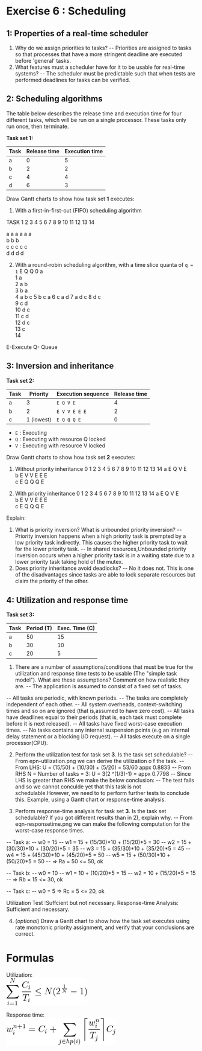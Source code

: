 Exercise 6 : Scheduling
=======================


1: Properties of a real-time scheduler
--------------------------------------

 1. Why do we assign priorities to tasks?
--  Priorities are assigned to tasks so that processes that have a more stringent deadline are executed before 'general' tasks.
 2. What features must a scheduler have for it to be usable for real-time systems?
--  The scheduler must be predictable such that when tests are performed deadlines for tasks can be verified.
 
2: Scheduling algorithms
------------------------

The table below describes the release time and execution time for four different tasks, which will be run on a single processor. These tasks only run once, then terminate.

**Task set 1:**

| Task | Release time | Execution time |
|------|--------------|----------------|
| a    | 0            | 5              |
| b    | 2            | 2              |
| c    | 4            | 4              |
| d    | 6            | 3              |

Draw Gantt charts to show how task set **1** executes:

 1. With a first-in-first-out (FIFO) scheduling algorithm

TASK	1	2	3	4	5	6	7	8	9	10	11	12	13	14
														
a	a	a	a	a	a									
b						b	b							
c								c	c	c	c			
d												d	d	d

 2. With a round-robin scheduling algorithm, with a time slice quanta of `q = 1`
	E	Q	Q
0	a		
1	a		
2	a	b	
3	b	a	
4	a	b	c
5	b	c	a
6	c	a	d
7	a	d	c
8	d	c	
9	c	d	
10	d	c	
11	c	d	
12	d	c	
13	c		
14			

E-Execute
Q- Queue

3: Inversion and inheritance
----------------------------

**Task set 2:**

| Task | Priority   | Execution sequence | Release time |
|------|------------|--------------------|--------------|
| a    | 3          | `E Q V E`          | 4            |
| b    | 2          | `E V V E E E`      | 2            |
| c    | 1 (lowest) | `E Q Q Q E`        | 0            |

 - `E` : Executing
 - `Q` : Executing with resource Q locked
 - `V` : Executing with resource V locked


Draw Gantt charts to show how task set **2** executes:

 1. Without priority inheritance
	0	1	2	3	4	5	6	7	8	9	10	11	12	13	14
a					E							Q	V	E	
b			E	V		V	E	E	E						
c	E	Q								Q	Q				E
															

 1. With priority inheritance
	0	1	2	3	4	5	6	7	8	9	10	11	12	13	14
a					E			Q		V	E				
b			E	V					V			E	E	E	
c	E	Q				Q	Q								E

Explain:

 1. What is priority inversion? What is unbounded priority inversion?
-- Priority inversion happens when a high priority task is prempted by a low priority task indirectly. This causes the higher priority task to wait for the lower priority task.
-- In shared resources,Unbounded priority inversion occurs when a higher priority task is in a waiting state due to a lower priority task taking hold of the mutex.
 1. Does priority inheritance avoid deadlocks?
-- No it does not. This is one of the disadvantages since tasks are able to lock separate resources but claim the priority of the other.


4: Utilization and response time
--------------------------------

**Task set 3:**

| Task | Period (T) | Exec. Time (C) |
|------|------------|----------------|
| a    | 50         | 15             |
| b    | 30         | 10             |
| c    | 20         | 5              |


 1. There are a number of assumptions/conditions that must be true for the utilization and response time tests to be usable (The "simple task model"). What are these assumptions? Comment on how realistic they are.
-- The application is assumed to consist of a fixed set of tasks.
	
-- All tasks are periodic, with known periods.
-- The tasks are completely independent of each other.
-- All system overheads, context-switching times and so on are ignored (that is,assumed to have zero cost).
-- All tasks have deadlines equal to their periods (that is, each task must complete before it is next released).
-- All tasks have fixed worst-case execution times.
-- No tasks contains any internal suspension points (e.g an internal delay statement or a blocking I/O request).
-- All tasks execute on a single processor(CPU).

 2. Perform the utilization test for task set **3**. Is the task set schedulable?
--  From epn-utilization.png we can derive the utilization o f the task.
--  From LHS: U = (15/50) + (10/30) + (5/20) = 53/60 appx 0.8833
--  From RHS N = Number of tasks = 3: U = 3(2 ^(1/3)-1) = appx 0.7798
--  Since LHS is greater than RHS we make the below conclusion:
--  The test fails and so we cannot conculde yet that this task is not schedulable.However, we need to to perform further tests to conclude this. Example, using a Gantt chart or response-time analysis.

 3. Perform response-time analysis for task set **3**. Is the task set schedulable? If you got different results than in 2), explain why.
-- From eqn-responsetime.png we can make the following computation for the worst-case response times.

-- Task a:
-- w0 = 15
-- w1 = 15 + (15/30)*10 + (15/20)*5 = 30
-- w2 = 15 + (30/30)*10 + (30/20)*5 = 35
-- w3 = 15 + (35/30)*10 + (35/20)*5 = 45
-- w4 = 15 + (45/30)*10 + (45/20)*5 = 50
-- w5 = 15 + (50/30)*10 + (50/20)*5 = 50
-- => Ra = 50 <= 50, ok

-- Task b:
-- w0 = 10
-- w1 = 10 + (10/20)*5 = 15
-- w2 = 10 + (15/20)*5 = 15
-- => Rb = 15 <= 30, ok

-- Task c:
-- w0 = 5 => Rc = 5 <= 20, ok

Utilization Test :Suffcient but not necessary. 
Response-time Analysis: Sufficient and necessary.

 4. (*optional*) Draw a Gantt chart to show how the task set executes using rate monotonic priority assignment, and verify that your conclusions are correct.

Formulas
========

Utilization:  
![\sum_{i=1}^{N} \frac{C_i}{T_i} \leq N(2^{\frac{1}{N}}-1)](eqn-utilization.png)

Response time:  
![w_{i}^{n+1} = C_i + \sum_{j \in hp(i)} \bigg \lceil {\frac{w_i^n}{T_j}} \bigg \rceil C_j](eqn-responsetime.png)



